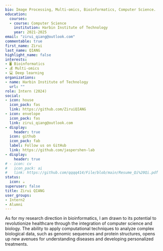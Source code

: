```yaml
---
bio: Image Processing, Multi-omics, Bioinformatics, Computer Science.
education:
  courses:
  - course: Computer Science
    institution: Harbin Institute of Technology
    year: 2021-2025
email: "zirui_qiang@outlook.com"
commentable: true
first_name: Zirui
last_name: QIANG
highlight_name: false
interests:
- 🖥️ Bioinformatics
- 💰 Multi-omics
- 💻 Deep learning
organizations:
- name: Harbin Institute of Technology
  url: ""
role: Intern (2024)
social:
- icon: house
  icon_pack: fas
  link: https://github.com/ZiruiQIANG
- icon: envelope
  icon_pack: fas
  link: zirui_qiang@outlook.com
- display:
    header: true
  icon: github
  icon_pack: fab
  label: Follow us on GitHub
  link: https://github.com/jaspershen-lab
- display:
    header: true
# - icon: cv
#   icon_pack: ai
#   link: https://github.com/qqqq414/File/blob/main/Resume_Qi%20Qi.pdf
status:
  icon: ☕️
superuser: false
title: Zirui QIANG
user_groups:
- Intern2
- Alumni
---
```


As for my research direction in bioinformatics, I am drawn to its potential to revolutionize healthcare through the integration of computer science and biology. The ability to apply computational techniques to analyze complex biological data, such as genomic sequences and protein structures, opens up new avenues for understanding diseases and developing personalized treatments. 
 

